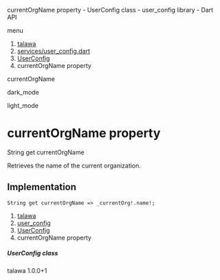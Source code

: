 




currentOrgName property - UserConfig class - user\_config library - Dart API







menu

1. [talawa](../../index.html)
2. [services/user\_config.dart](../../services_user_config/services_user_config-library.html)
3. [UserConfig](../../services_user_config/UserConfig-class.html)
4. currentOrgName property

currentOrgName


dark\_mode

light\_mode




# currentOrgName property


String
get
currentOrgName

Retrieves the name of the current organization.


## Implementation

```
String get currentOrgName => _currentOrg!.name!;
```


 


1. [talawa](../../index.html)
2. [user\_config](../../services_user_config/services_user_config-library.html)
3. [UserConfig](../../services_user_config/UserConfig-class.html)
4. currentOrgName property

##### UserConfig class





talawa
1.0.0+1







